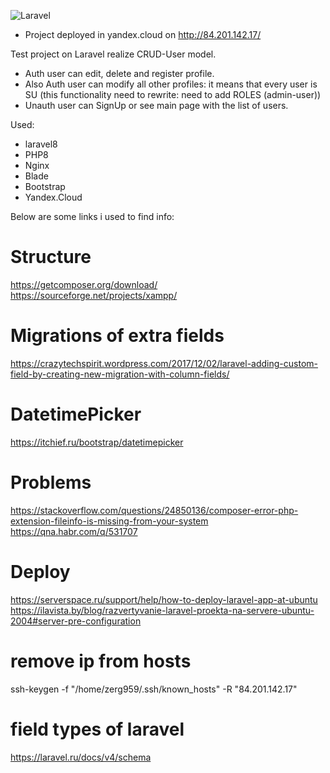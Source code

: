 ![Laravel](https://img.shields.io/badge/Laravel-FF2D20?style=for-the-badge&logo=laravel&logoColor=white)


- Project deployed in yandex.cloud on http://84.201.142.17/

Test project on Laravel realize CRUD-User model.
- Auth user can edit, delete and register profile.
- Also Auth user can modify all other profiles: it means that every user is SU (this functionality need to rewrite: need to add ROLES (admin-user))
- Unauth user can SignUp or see main page with the list of users.


Used:
- laravel8
- PHP8
- Nginx
- Blade
- Bootstrap
- Yandex.Cloud


Below are some links i used to find info:
# Structure
https://getcomposer.org/download/
https://sourceforge.net/projects/xampp/
# Migrations of extra fields
https://crazytechspirit.wordpress.com/2017/12/02/laravel-adding-custom-field-by-creating-new-migration-with-column-fields/

# DatetimePicker
https://itchief.ru/bootstrap/datetimepicker

# Problems
https://stackoverflow.com/questions/24850136/composer-error-php-extension-fileinfo-is-missing-from-your-system
https://qna.habr.com/q/531707

# Deploy
https://serverspace.ru/support/help/how-to-deploy-laravel-app-at-ubuntu
https://ilavista.by/blog/razvertyvanie-laravel-proekta-na-servere-ubuntu-2004#server-pre-configuration

# remove ip from hosts
ssh-keygen -f "/home/zerg959/.ssh/known_hosts" -R "84.201.142.17"

# field types of laravel
https://laravel.ru/docs/v4/schema
